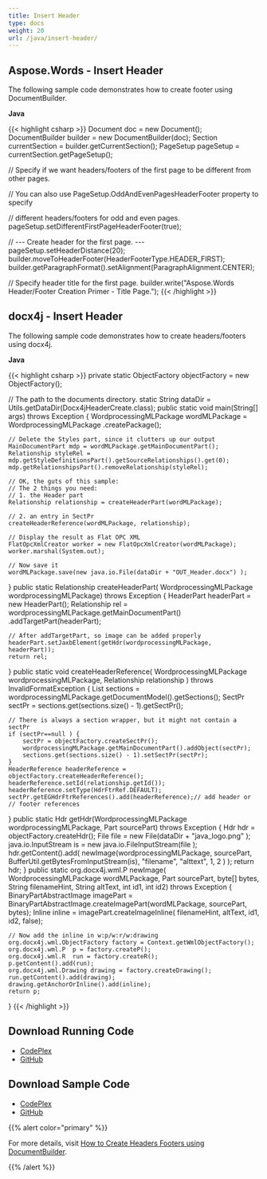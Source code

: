 ```yaml
---
title: Insert Header
type: docs
weight: 20
url: /java/insert-header/
---
```


## **Aspose.Words - Insert Header**

The following sample code demonstrates how to create footer using DocumentBuilder.

**Java**

{{< highlight csharp >}}
Document doc = new Document();
DocumentBuilder builder = new DocumentBuilder(doc);
Section currentSection = builder.getCurrentSection();
PageSetup pageSetup = currentSection.getPageSetup();

// Specify if we want headers/footers of the first page to be different from other pages.

// You can also use PageSetup.OddAndEvenPagesHeaderFooter property to specify

// different headers/footers for odd and even pages.
pageSetup.setDifferentFirstPageHeaderFooter(true);

// --- Create header for the first page. ---
pageSetup.setHeaderDistance(20);
builder.moveToHeaderFooter(HeaderFooterType.HEADER_FIRST);
builder.getParagraphFormat().setAlignment(ParagraphAlignment.CENTER);

// Specify header title for the first page.
builder.write("Aspose.Words Header/Footer Creation Primer - Title Page.");
{{< /highlight >}}

## **docx4j - Insert Header**

The following sample code demonstrates how to create headers/footers using docx4j.

**Java**

{{< highlight csharp >}}
private static ObjectFactory objectFactory = new ObjectFactory();

// The path to the documents directory.
static String dataDir = Utils.getDataDir(Docx4jHeaderCreate.class);
public static void main(String[] args) throws Exception {
	WordprocessingMLPackage wordMLPackage = WordprocessingMLPackage
			.createPackage();

	// Delete the Styles part, since it clutters up our output
	MainDocumentPart mdp = wordMLPackage.getMainDocumentPart();
	Relationship styleRel = mdp.getStyleDefinitionsPart().getSourceRelationships().get(0);
	mdp.getRelationshipsPart().removeRelationship(styleRel);

	// OK, the guts of this sample:
	// The 2 things you need:
	// 1. the Header part
	Relationship relationship = createHeaderPart(wordMLPackage);

	// 2. an entry in SectPr
	createHeaderReference(wordMLPackage, relationship);

	// Display the result as Flat OPC XML
	FlatOpcXmlCreator worker = new FlatOpcXmlCreator(wordMLPackage);
	worker.marshal(System.out);

	// Now save it
	wordMLPackage.save(new java.io.File(dataDir + "OUT_Header.docx") );
}
public static Relationship createHeaderPart(
		WordprocessingMLPackage wordprocessingMLPackage)
		throws Exception {
	HeaderPart headerPart = new HeaderPart();
	Relationship rel =  wordprocessingMLPackage.getMainDocumentPart()
			.addTargetPart(headerPart);

	// After addTargetPart, so image can be added properly
	headerPart.setJaxbElement(getHdr(wordprocessingMLPackage, headerPart));
	return rel;
}
public static void createHeaderReference(
		WordprocessingMLPackage wordprocessingMLPackage,
		Relationship relationship )
		throws InvalidFormatException {
	List<SectionWrapper> sections = wordprocessingMLPackage.getDocumentModel().getSections();
	SectPr sectPr = sections.get(sections.size() - 1).getSectPr();

	// There is always a section wrapper, but it might not contain a sectPr
	if (sectPr==null ) {
		sectPr = objectFactory.createSectPr();
		wordprocessingMLPackage.getMainDocumentPart().addObject(sectPr);
		sections.get(sections.size() - 1).setSectPr(sectPr);
	}
	HeaderReference headerReference = objectFactory.createHeaderReference();
	headerReference.setId(relationship.getId());
	headerReference.setType(HdrFtrRef.DEFAULT);
	sectPr.getEGHdrFtrReferences().add(headerReference);// add header or
	// footer references
}
public static Hdr getHdr(WordprocessingMLPackage wordprocessingMLPackage,
		Part sourcePart) throws Exception {
	Hdr hdr = objectFactory.createHdr();
	File file = new File(dataDir + "java_logo.png" );
	java.io.InputStream is = new java.io.FileInputStream(file );
	hdr.getContent().add(
			newImage(wordprocessingMLPackage,
					sourcePart,
					BufferUtil.getBytesFromInputStream(is),
					"filename", "alttext", 1, 2
					)
	);
	return hdr;
}
public static org.docx4j.wml.P newImage( WordprocessingMLPackage wordMLPackage,
		Part sourcePart,
		byte[] bytes,
		String filenameHint, String altText,
		int id1, int id2) throws Exception {
    BinaryPartAbstractImage imagePart = BinaryPartAbstractImage.createImagePart(wordMLPackage,
    		sourcePart, bytes);
    Inline inline = imagePart.createImageInline( filenameHint, altText,
			id1, id2, false);

    // Now add the inline in w:p/w:r/w:drawing
	org.docx4j.wml.ObjectFactory factory = Context.getWmlObjectFactory();
	org.docx4j.wml.P  p = factory.createP();
	org.docx4j.wml.R  run = factory.createR();
	p.getContent().add(run);
	org.docx4j.wml.Drawing drawing = factory.createDrawing();
	run.getContent().add(drawing);
	drawing.getAnchorOrInline().add(inline);
	return p;
}
{{< /highlight >}}

## **Download Running Code**

- [CodePlex](https://aspose-wordsjavadocx4j.codeplex.com/releases/view/618874)
- [GitHub](https://github.com/aspose-words/Aspose.Words-for-Java/releases/tag/Aspose.Words_Java_for_Docx4j-v1.0.0)

## **Download Sample Code**

- [CodePlex](https://aspose-wordsjavadocx4j.codeplex.com/SourceControl/latest#src/main/java/com/aspose/words/examples/featurescomparison/headerfooter/addheader/)
- [GitHub](https://github.com/aspose-words/Aspose.Words-for-Java/tree/master/Plugins/Aspose.Words-for-Java_for_Docx4j/src/main/java/com/aspose/words/examples/featurescomparison/headerfooter/addheader)

{{% alert color="primary" %}} 

For more details, visit [How to Create Headers Footers using DocumentBuilder](/words/java/working-with-headers-and-footers/#workingwithheadersandfooters-createheadersfootersusingdocumentbuilder).

{{% /alert %}}
